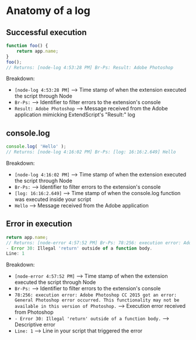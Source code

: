 # Anatomy of a log

## Successful execution
```javascript
function foo() {
    return app.name;
}
foo();
// Returns: [node-log 4:53:28 PM] Br-Ps: Result: Adobe Photoshop
```
Breakdown:
* `[node-log 4:53:28 PM]` --> Time stamp of when the extension executed the script through Node
* `Br-Ps:` --> Identifier to filter errors to the extension's console
* `Result: Adobe Photoshop` --> Message received from the Adobe application mimicking ExtendScript's "Result:" log

## console.log
```javascript
console.log( 'Hello' );
// Returns: [node-log 4:16:02 PM] Br-Ps: [log: 16:16:2.649] Hello
```
Breakdown:
* `[node-log 4:16:02 PM]` --> Time stamp of when the extension executed the script through Node
* `Br-Ps:` --> Identifier to filter errors to the extension's console
* `[log: 16:16:2.649]` --> Time stamp of when the console.log function was executed inside your script
* `Hello` --> Message received from the Adobe application

## Error in execution
```javascript
return app.name;
// Returns: [node-error 4:57:52 PM] Br-Ps: 78:256: execution error: Adobe Photoshop CC 2015 got an error: General Photoshop error occurred. This functionality may not be available in this version of Photoshop.
- Error 30: Illegal 'return' outside of a function body.
Line: 1
```
Breakdown:
* `[node-error 4:57:52 PM]` --> Time stamp of when the extension executed the script through Node
* `Br-Ps:` --> Identifier to filter errors to the extension's console
* `78:256: execution error: Adobe Photoshop CC 2015 got an error: General Photoshop error occurred. This functionality may not be available in this version of Photoshop.` --> Execution error received from Photoshop
* `- Error 30: Illegal 'return' outside of a function body.` --> Descriptive error
* `Line: 1` --> Line in your script that triggered the error
